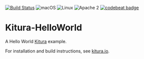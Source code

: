 [![Build Status](https://travis-ci.org/vadimeisenbergibm/Kitura-HelloWorld.svg?branch=master)](https://travis-ci.org/vadimeisenbergibm/Kitura-HelloWorld)
![macOS](https://img.shields.io/badge/os-macOS-green.svg?style=flat)
![Linux](https://img.shields.io/badge/os-linux-green.svg?style=flat)
![Apache 2](https://img.shields.io/badge/license-Apache2-blue.svg?style=flat)
[![codebeat badge](https://codebeat.co/badges/5d31f50c-b95f-4fc7-9088-bd6c667ae90b)](https://codebeat.co/projects/github-com-vadimeisenbergibm-kitura-helloworld-master)

# Kitura-HelloWorld

A Hello World [Kitura](http://kitura.io) example.

For installation and build instructions, see [kitura.io](http://kitura.io).

